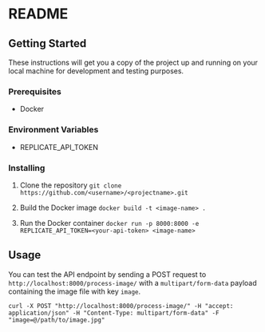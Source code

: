 # README

## Getting Started

These instructions will get you a copy of the project up and running on your local machine for development and testing purposes.

### Prerequisites

- Docker

### Environment Variables

- REPLICATE_API_TOKEN

### Installing

1. Clone the repository
`git clone https://github.com/<username>/<projectname>.git`

2. Build the Docker image
`docker build -t <image-name> .`

3. Run the Docker container
`docker run -p 8000:8000 -e REPLICATE_API_TOKEN=<your-api-token> <image-name>`


## Usage
You can test the API endpoint by sending a POST request to `http://localhost:8000/process-image/` with a `multipart/form-data` payload containing the image file with key `image`.

`curl -X POST "http://localhost:8000/process-image/" -H "accept: application/json" -H "Content-Type: multipart/form-data" -F "image=@/path/to/image.jpg"`
